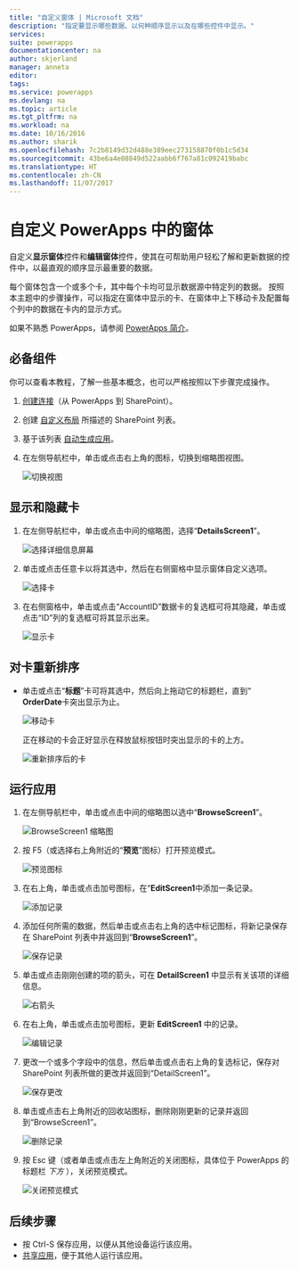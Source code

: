 ```yaml
---
title: "自定义窗体 | Microsoft 文档"
description: "指定要显示哪些数据、以何种顺序显示以及在哪些控件中显示。"
services: 
suite: powerapps
documentationcenter: na
author: skjerland
manager: anneta
editor: 
tags: 
ms.service: powerapps
ms.devlang: na
ms.topic: article
ms.tgt_pltfrm: na
ms.workload: na
ms.date: 10/16/2016
ms.author: sharik
ms.openlocfilehash: 7c2b8149d32d488e389eec273158870f0b1c5d34
ms.sourcegitcommit: 43be6a4e08849d522aabb6f767a81c092419babc
ms.translationtype: HT
ms.contentlocale: zh-CN
ms.lasthandoff: 11/07/2017
---
```

# <a name="customize-forms-in-powerapps"></a>自定义 PowerApps 中的窗体
自定义**显示窗体**控件和**编辑窗体**控件，使其在可帮助用户轻松了解和更新数据的控件中，以最直观的顺序显示最重要的数据。

每个窗体包含一个或多个卡，其中每个卡均可显示数据源中特定列的数据。 按照本主题中的步骤操作，可以指定在窗体中显示的卡、在窗体中上下移动卡及配置每个列中的数据在卡内的显示方式。

如果不熟悉 PowerApps，请参阅 [PowerApps 简介](getting-started.md)。

## <a name="prerequisites"></a>必备组件
你可以查看本教程，了解一些基本概念，也可以严格按照以下步骤完成操作。

1. [创建连接](connect-to-sharepoint.md)（从 PowerApps 到 SharePoint）。
2. 创建 [自定义布局](customize-layout-sharepoint.md) 所描述的 SharePoint 列表。
3. 基于该列表 [自动生成应用](app-from-sharepoint.md)。
4. 在左侧导航栏中，单击或点击右上角的图标，切换到缩略图视图。
   
    ![切换视图](./media/customize-forms-sharepoint/toggle-view.png)

## <a name="show-and-hide-cards"></a>显示和隐藏卡
1. 在左侧导航栏中，单击或点击中间的缩略图，选择“**DetailsScreen1**”。
   
    ![选择详细信息屏幕](./media/customize-forms-sharepoint/details-thumbnail.png)
2. 单击或点击任意卡以将其选中，然后在右侧窗格中显示窗体自定义选项。
   
    ![选择卡](./media/customize-forms-sharepoint/select-card.png)
3. 在右侧窗格中，单击或点击“AccountID”数据卡的复选框可将其隐藏，单击或点击“ID”列的复选框可将其显示出来。
   
    ![显示卡](./media/customize-forms-sharepoint/checkbox.png)

## <a name="reorder-the-cards"></a>对卡重新排序
* 单击或点击“**标题**”卡可将其选中，然后向上拖动它的标题栏，直到“ **OrderDate**卡突出显示为止。
  
    ![移动卡](./media/customize-forms-sharepoint/move-card.png)
  
    正在移动的卡会正好显示在释放鼠标按钮时突出显示的卡的上方。
  
    ![重新排序后的卡](./media/customize-forms-sharepoint/reordered-card.png)

## <a name="run-the-app"></a>运行应用
1. 在左侧导航栏中，单击或点击中间的缩略图以选中“**BrowseScreen1**”。
   
    ![BrowseScreen1 缩略图](./media/customize-forms-sharepoint/browse-thumbnail.png)
2. 按 F5（或选择右上角附近的“**预览**”图标）打开预览模式。  
   
    ![预览图标](./media/customize-forms-sharepoint/open-preview.png)
3. 在右上角，单击或点击加号图标，在“**EditScreen1**中添加一条记录。
   
    ![添加记录](./media/customize-forms-sharepoint/add-record.png)
4. 添加任何所需的数据，然后单击或点击右上角的选中标记图标，将新记录保存在 SharePoint 列表中并返回到“**BrowseScreen1**”。
   
    ![保存记录](./media/customize-forms-sharepoint/save-record.png)
5. 单击或点击刚刚创建的项的箭头，可在 **DetailScreen1** 中显示有关该项的详细信息。  
   
    ![右箭头](./media/customize-forms-sharepoint/right-arrow.png)
6. 在右上角，单击或点击加号图标，更新 **EditScreen1** 中的记录。
   
    ![编辑记录](./media/customize-forms-sharepoint/edit-record.png)
7. 更改一个或多个字段中的信息，然后单击或点击右上角的复选标记，保存对 SharePoint 列表所做的更改并返回到“DetailScreen1”。  
   
    ![保存更改](./media/customize-forms-sharepoint/save-record.png)
8. 单击或点击右上角附近的回收站图标，删除刚刚更新的记录并返回到“BrowseScreen1”。
   
    ![删除记录](./media/customize-forms-sharepoint/delete-record.png)
9. 按 Esc 键（或者单击或点击左上角附近的关闭图标，具体位于 PowerApps 的标题栏 *下方* ），关闭预览模式。
   
    ![关闭预览模式](./media/customize-forms-sharepoint/close-preview.png)

## <a name="next-steps"></a>后续步骤
* 按 Ctrl-S 保存应用，以便从其他设备运行该应用。
* [共享应用](share-app.md)，便于其他人运行该应用。

